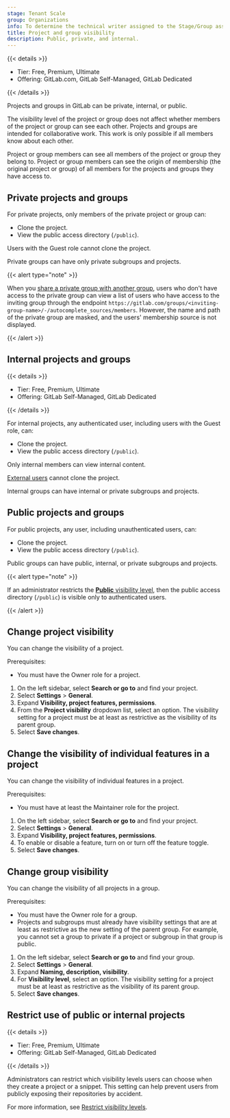 ```yaml
---
stage: Tenant Scale
group: Organizations
info: To determine the technical writer assigned to the Stage/Group associated with this page, see https://handbook.gitlab.com/handbook/product/ux/technical-writing/#assignments
title: Project and group visibility
description: Public, private, and internal.
---
```


{{< details >}}

- Tier: Free, Premium, Ultimate
- Offering: GitLab.com, GitLab Self-Managed, GitLab Dedicated

{{< /details >}}

Projects and groups in GitLab can be private, internal, or public.

The visibility level of the project or group does not affect whether members of the project or group can see each other.
Projects and groups are intended for collaborative work. This work is only possible if all members know about each other.

Project or group members can see all members of the project or group they belong to.
Project or group members can see the origin of membership (the original project or group) of all members for the projects and groups they have access to.

## Private projects and groups

For private projects, only members of the private project or group can:

- Clone the project.
- View the public access directory (`/public`).

Users with the Guest role cannot clone the project.

Private groups can have only private subgroups and projects.

{{< alert type="note" >}}

When you [share a private group with another group](project/members/sharing_projects_groups.md#invite-a-group-to-a-group),
users who don't have access to the private group can view a list of users who have access to the inviting group
through the endpoint `https://gitlab.com/groups/<inviting-group-name>/-/autocomplete_sources/members`.
However, the name and path of the private group are masked, and the users' membership source is not displayed.

{{< /alert >}}

## Internal projects and groups

{{< details >}}

- Tier: Free, Premium, Ultimate
- Offering: GitLab Self-Managed, GitLab Dedicated

{{< /details >}}

For internal projects, any authenticated user, including users with the Guest role, can:

- Clone the project.
- View the public access directory (`/public`).

Only internal members can view internal content.

[External users](../administration/external_users.md) cannot clone the project.

Internal groups can have internal or private subgroups and projects.

## Public projects and groups

For public projects, any user, including unauthenticated users, can:

- Clone the project.
- View the public access directory (`/public`).

Public groups can have public, internal, or private subgroups and projects.

{{< alert type="note" >}}

If an administrator restricts the
[**Public** visibility level](../administration/settings/visibility_and_access_controls.md#restrict-visibility-levels),
then the public access directory (`/public`) is visible only to authenticated users.

{{< /alert >}}

## Change project visibility

You can change the visibility of a project.

Prerequisites:

- You must have the Owner role for a project.

1. On the left sidebar, select **Search or go to** and find your project.
1. Select **Settings** > **General**.
1. Expand **Visibility, project features, permissions**.
1. From the **Project visibility** dropdown list, select an option.
   The visibility setting for a project must be at least as restrictive
   as the visibility of its parent group.
1. Select **Save changes**.

## Change the visibility of individual features in a project

You can change the visibility of individual features in a project.

Prerequisites:

- You must have at least the Maintainer role for the project.

1. On the left sidebar, select **Search or go to** and find your project.
1. Select **Settings** > **General**.
1. Expand **Visibility, project features, permissions**.
1. To enable or disable a feature, turn on or turn off the feature toggle.
1. Select **Save changes**.

## Change group visibility

You can change the visibility of all projects in a group.

Prerequisites:

- You must have the Owner role for a group.
- Projects and subgroups must already have visibility settings that are at least as
  restrictive as the new setting of the parent group. For example, you cannot set a group
  to private if a project or subgroup in that group is public.

1. On the left sidebar, select **Search or go to** and find your group.
1. Select **Settings** > **General**.
1. Expand **Naming, description, visibility**.
1. For **Visibility level**, select an option.
   The visibility setting for a project must be at least as restrictive
   as the visibility of its parent group.
1. Select **Save changes**.

## Restrict use of public or internal projects

{{< details >}}

- Tier: Free, Premium, Ultimate
- Offering: GitLab Self-Managed, GitLab Dedicated

{{< /details >}}

Administrators can restrict which visibility levels users can choose when they create a project or a snippet.
This setting can help prevent users from publicly exposing their repositories by accident.

For more information, see [Restrict visibility levels](../administration/settings/visibility_and_access_controls.md#restrict-visibility-levels).
